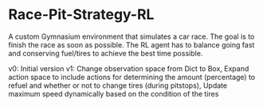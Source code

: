# Race-Pit-Strategy-RL

A custom Gymnasium environment that simulates a car race. The goal is to finish the race as soon as possible. The RL agent has to balance going fast and conserving fuel/tires to achieve the best time possible.

v0: Initial version
v1: Change observation space from Dict to Box, Expand action space to include actions for determining the amount (percentage) to refuel and whether or not to change tires (during pitstops), Update maximum speed dynamically based on the condition of the tires
